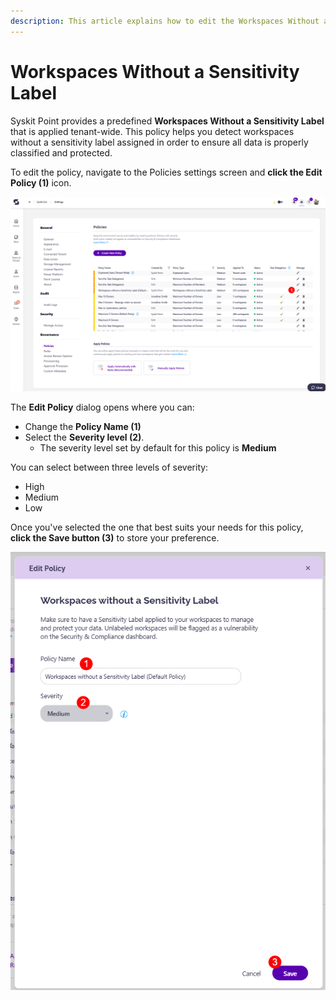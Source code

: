 ```yaml
---
description: This article explains how to edit the Workspaces Without a Sensitivity Label policy. 
---
```


# Workspaces Without a Sensitivity Label

Syskit Point provides a predefined **Workspaces Without a Sensitivity Label** that is applied tenant-wide. This policy helps you detect workspaces without a sensitivity label assigned in order to ensure all data is properly classified and protected. 

To edit the policy, navigate to the Policies settings screen and **click the Edit Policy (1)** icon.

![Workspaces Without a Sensitivity Label - Edit Policy](../../.gitbook/assets/workspaces-without-sensitivity-edit-policy.png)

The **Edit Policy** dialog opens where you can: 
* Change the **Policy Name (1)**
* Select the **Severity level (2)**.
  * The severity level set by default for this policy is **Medium**
  
You can select between three levels of severity: 

  * High
  * Medium
  * Low

Once you've selected the one that best suits your needs for this policy, **click the Save button (3)** to store your preference. 


![Workspaces Without a Sensitivity Label - Severity](../../.gitbook/assets/workspaces-without-sensitivity-severity.png)

